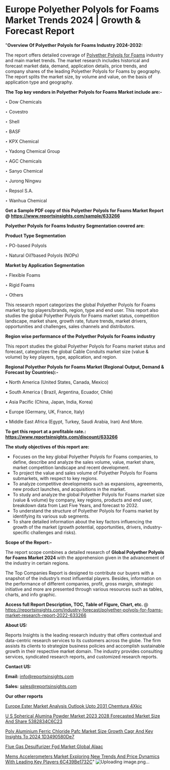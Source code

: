 # Europe Polyether Polyols for Foams Market Trends 2024 | Growth & Forecast Report

"<strong>Overview Of Polyether Polyols for Foams Industry 2024-2032:</strong>

The report offers detailed coverage of <a href=https://www.reportsinsights.com/sample/633266>Polyether Polyols for Foams</a> industry and main market trends. The market research includes historical and forecast market data, demand, application details, price trends, and company shares of the leading Polyether Polyols for Foams by geography. The report splits the market size, by volume and value, on the basis of application type and geography.

<strong>The Top key vendors in Polyether Polyols for Foams Market include are:- </strong>

‣ Dow Chemicals

‣ Covestro

‣ Shell

‣ BASF

‣ KPX Chemical

‣ Yadong Chemical Group

‣ AGC Chemicals

‣ Sanyo Chemical

‣ Jurong Ningwu

‣ Repsol S.A.

‣ Wanhua Chemical

<strong>Get a Sample PDF copy of this Polyether Polyols for Foams Market Report </strong><strong>@ <a href=https://www.reportsinsights.com/sample/633266 style=color:#0000ff;>https://www.reportsinsights.com/sample/633266</a> </strong>

<strong>Polyether Polyols for Foams Industry Segmentation covered are:</strong>

<strong>Product Type Segmentation</strong>

‣    PO-based Polyols

‣ Natural Oil?based Polyols (NOPs)

<strong>Market by Application Segmentation</strong>

‣   Flexible Foams

‣ Rigid Foams

‣ Others

This research report categorizes the global Polyether Polyols for Foams market by top players/brands, region, type and end user. This report also studies the global Polyether Polyols for Foams market status, competition landscape, market share, growth rate, future trends, market drivers, opportunities and challenges, sales channels and distributors.

<strong>Region wise performance of the Polyether Polyols for Foams industry</strong><strong> </strong>

This report studies the global Polyether Polyols for Foams market status and forecast, categorizes the global Cable Conduits market size (value &amp; volume) by key players, type, application, and region. 

<strong>Regional Polyether Polyols for Foams Market (Regional Output, Demand &amp; Forecast by Countries):-</strong>

• North America (United States, Canada, Mexico)

• South America ( Brazil, Argentina, Ecuador, Chile)

• Asia Pacific (China, Japan, India, Korea)

• Europe (Germany, UK, France, Italy)

• Middle East Africa (Egypt, Turkey, Saudi Arabia, Iran) And More.

<strong>To get this report at a profitable rate.: <a href=https://www.reportsinsights.com/discount/633266 style=color:#0000ff;>https://www.reportsinsights.com/discount/633266</a></strong>

<strong>The study objectives of this report are:</strong>
<ul>
  <li>Focuses on the key global Polyether Polyols for Foams companies, to define, describe and analyze the sales volume, value, market share, market competition landscape and recent development.</li>
  <li>To project the value and sales volume of Polyether Polyols for Foams submarkets, with respect to key regions.</li>
  <li>To analyze competitive developments such as expansions, agreements, new product launches, and acquisitions in the market.</li>
  <li>To study and analyze the global Polyether Polyols for Foams market size (value &amp; volume) by company, key regions, products and end user, breakdown data from Last Five Years, and forecast to 2032.</li>
  <li>To understand the structure of Polyether Polyols for Foams market by identifying its various sub segments.</li>
  <li>To share detailed information about the key factors influencing the growth of the market (growth potential, opportunities, drivers, industry-specific challenges and risks).</li>
</ul>
<strong>Scope of the Report:-</strong><strong> </strong>

The report scope combines a detailed research of <strong>Global Polyether Polyols for Foams Market 2024 </strong>with the apprehension given in the advancement of the industry in certain regions.

The Top Companies Report is designed to contribute our buyers with a snapshot of the industry’s most influential players. Besides, information on the performance of different companies, profit, gross margin, strategic initiative and more are presented through various resources such as tables, charts, and info graphic.

<strong>Access full Report Description, TOC, Table of Figure, Chart, etc. </strong>@   <a href=https://reportsinsights.com/industry-forecast/polyether-polyols-for-foams-market-research-report-2022-633266 style=color:#0000ff;>https://reportsinsights.com/industry-forecast/polyether-polyols-for-foams-market-research-report-2022-633266</a>

<strong>About US:</strong>

Reports Insights is the leading research industry that offers contextual and data-centric research services to its customers across the globe. The firm assists its clients to strategize business policies and accomplish sustainable growth in their respective market domain. The industry provides consulting services, syndicated research reports, and customized research reports.

<strong>Contact US:</strong>

<p class=""""><b>Email:</b> <a href=mailto:info@reportsinsights.com>info@reportsinsights.com</a></p>
<p class=""""><b>Sales:</b> <a href=mailto:sales@reportsinsights.com>sales@reportsinsights.com</a></p>

<strong>Our other reports</strong>

<a href=https://www.linkedin.com/pulse/europe-ester-market-analysis-outlook-upto-2031-chemtura-4xkic/>Europe Ester Market Analysis Outlook Upto 2031 Chemtura 4Xkic</a>

<a href=https://medium.com/@aaradhyashinde84758/u-s-spherical-alumina-powder-market-2023-2028-forecasted-market-size-and-share-5382834c6c23>U S Spherical Alumina Powder Market 2023 2028 Forecasted Market Size And Share 5382834C6C23</a>

<a href=https://medium.com/@aneetapatil1234/poly-aluminium-ferric-chloride-pafc-market-size-growth-cagr-and-key-insights-to-2024-1d3490580de7>Poly Aluminium Ferric Chloride Pafc Market Size Growth Cagr And Key Insights To 2024 1D3490580De7</a>

<a href=https://www.linkedin.com/pulse/flue-gas-desulfurizer-fgd-market-global-alaac/>Flue Gas Desulfurizer Fgd Market Global Alaac</a>

<a href=https://medium.com/@gd336335/mems-accelerometers-market-exploring-new-trends-and-price-dynamics-with-leading-key-players-6c439be1732c>Mems Accelerometers Market Exploring New Trends And Price Dynamics With Leading Key Players 6C439Be1732C</a>"
![Uploading image.png…]()


